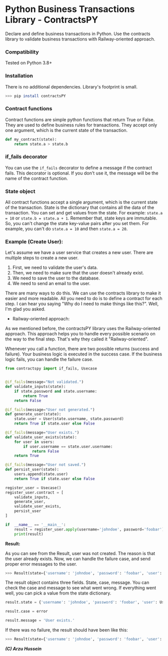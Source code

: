 Python Business Transactions Library - ContractsPY
=======

Declare and define business transactions in Python. Use the contracts library to
validate business transactions with Railway-oriented approach.

 ### Compatibility

Tested on Python 3.8+

### Installation

There is no additional dependencies. Library's footprint is small.

```bash
>>> pip install contractsPY
```


### Contract functions

Contract functions are simple python functions that return True or False. They are
used to define business rules for transactions. They accept only one argument,
which is the current state of the transaction.

```python
def my_contract(state):
    return state.a > state.b
```

### if_fails decorator

You can use the `if_fails` decorator to define a message if the contract fails. This decorator
is optional. If you don't use it, the message will be the name of the contract function.

### State object
All contract functions accept a single argument, which is the current state of the transaction.
State is the dictionary that contains all the data of the transaction. You can set and get
values from the state. For example: `state.a = 10` or `state.b = state.a + 1`. Remember that, state keys are immutable. So, you can't change the state key-value pairs after you set them. For example, you can't do `state.a = 10` and then `state.a = 20`.

### Example (Create User):

Let's assume we have a user service that creates a new user. There are multiple steps to create a new user. 

1) First, we need to validate the user's data.
2) Then, we need to make sure that the user doesn't already exist.
3) We need to save the user to the database.
4) We need to send an email to the user.

There are many ways to do this. We can use the contracts library to make it easier and more readable. 
All you need to do is to define a contract for each step. I can hear you saying "Why do I need to make things like this?". Well, I'm glad you asked.

- Railway-oriented approach:

As we mentioned before, the contractsPY library uses the Railway-oriented approach. This approach helps you to handle every possible scenario on the way to the final step. That's why they called it "Railway-oriented". 

Whenever you call a function, there are two possible returns (success and failure). Your business logic is executed in the success case. If the business logic fails, you can handle the failure case.


```python
from contractspy import if_fails, Usecase


@if_fails(message="Not validated.")
def validate_inputs(state):
    if state.password and state.username:
        return True
    return False

@if_fails(message="User not generated.")
def generate_user(state):
    state.user = User(state.username, state.password)
    return True if state.user else False

@if_fails(message="User exists.")
def validate_user_exists(state):
    for user in users:
        if user.username == state.user.username:
            return False
    return True

@if_fails(message="User not saved.")
def persist_user(state):
    users.append(state.user)
    return True if state.user else False

register_user = Usecase()
register_user.contract = [
    validate_inputs,
    generate_user,
    validate_user_exists,
    persist_user
]

if  __name__ == '__main__':
    result = register_user.apply(username='johndoe', password='foobar')
    print(result)

```

**Result:**

As you can see from the Result, user was not created. The reason is that the user already exists.
Now, we can handle the failure case, and send proper error messages to the user.

```python
>>> Result(state={'username': 'johndoe', 'password': 'foobar', 'user': User(username=johndoe, password=foobar)}, case=error, message='User exists.')
```

The result object contains three fields. State, case, message. You can check the case and message to see what went wrong. If everything went well, you can pick a value from the state dictionary.

```python
result.state = {'username': 'johndoe', 'password': 'foobar', 'user': User(username=johndoe, password=foobar)}

result.case = error

result.message = 'User exists.'
```


If there was no failure, the result should have been like this:

```python
>>> Result(state={'username': 'johndoe', 'password': 'foobar', 'user': User(username=johndoe, password=foobar)}, case=success, message='Ok')
```


***(C) Arzu Hussein***
